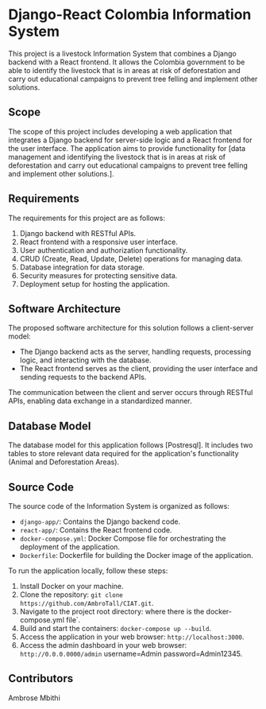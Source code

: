 # Django-React Colombia Information System

This project is a livestock Information System that combines a Django backend with a React frontend. It allows the Colombia government to be able to identify the livestock that is in areas at risk of deforestation and carry out educational campaigns to prevent tree felling and implement other solutions.

## Scope

The scope of this project includes developing a web application that integrates a Django backend for server-side logic and a React frontend for the user interface. The application aims to provide functionality for [data management and identifying the livestock that is in areas at risk of deforestation and carry out educational campaigns to prevent tree felling and implement other solutions.].

## Requirements

The requirements for this project are as follows:

1. Django backend with RESTful APIs.
2. React frontend with a responsive user interface.
3. User authentication and authorization functionality.
4. CRUD (Create, Read, Update, Delete) operations for managing data.
5. Database integration for data storage.
6. Security measures for protecting sensitive data.
7. Deployment setup for hosting the application.

## Software Architecture

The proposed software architecture for this solution follows a client-server model:

- The Django backend acts as the server, handling requests, processing logic, and interacting with the database.
- The React frontend serves as the client, providing the user interface and sending requests to the backend APIs.

The communication between the client and server occurs through RESTful APIs, enabling data exchange in a standardized manner.

## Database Model

The database model for this application follows [Postresql]. It includes two tables to store relevant data required for the application's functionality (Animal and Deforestation Areas).

## Source Code

The source code of the Information System is organized as follows:

- `django-app/`: Contains the Django backend code.
- `react-app/`: Contains the React frontend code.
- `docker-compose.yml`: Docker Compose file for orchestrating the deployment of the application.
- `Dockerfile`: Dockerfile for building the Docker image of the application.

To run the application locally, follow these steps:

1. Install Docker on your machine.
2. Clone the repository: `git clone https://github.com/AmbroTall/CIAT.git`.
3. Navigate to the project root directory: where there is the docker-compose.yml file`.
4. Build and start the containers: `docker-compose up --build`.
5. Access the application in your web browser: `http://localhost:3000`.
6. Access the admin dashboard in your web browser: `http://0.0.0.0000/admin` username=Admin password=Admin12345.

## Contributors

Ambrose Mbithi
